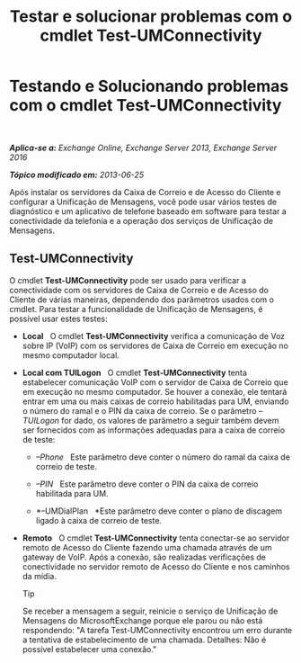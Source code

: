 ﻿---
title: 'Testar e solucionar problemas com o cmdlet Test-UMConnectivity'
TOCTitle: Testando e Solucionando problemas com o cmdlet Test-UMConnectivity
ms:assetid: 08e67a99-e37f-4afd-bd58-455b62580af7
ms:mtpsurl: https://technet.microsoft.com/pt-br/library/Aa995978(v=EXCHG.150)
ms:contentKeyID: 56270504
ms.date: 05/22/2018
mtps_version: v=EXCHG.150
ms.translationtype: MT
---

# Testando e Solucionando problemas com o cmdlet Test-UMConnectivity

 

_**Aplica-se a:** Exchange Online, Exchange Server 2013, Exchange Server 2016_

_**Tópico modificado em:** 2013-06-25_

Após instalar os servidores da Caixa de Correio e de Acesso do Cliente e configurar a Unificação de Mensagens, você pode usar vários testes de diagnóstico e um aplicativo de telefone baseado em software para testar a conectividade da telefonia e a operação dos serviços de Unificação de Mensagens.

## Test-UMConnectivity

O cmdlet **Test-UMConnectivity** pode ser usado para verificar a conectividade com os servidores de Caixa de Correio e de Acesso do Cliente de várias maneiras, dependendo dos parâmetros usados com o cmdlet. Para testar a funcionalidade de Unificação de Mensagens, é possível usar estes testes:

  - **Local**   O cmdlet **Test-UMConnectivity** verifica a comunicação de Voz sobre IP (VoIP) com os servidores de Caixa de Correio em execução no mesmo computador local.

  - **Local com TUILogon**   O cmdlet **Test-UMConnectivity** tenta estabelecer comunicação VoIP com o servidor de Caixa de Correio que em execução no mesmo computador. Se houver a conexão, ele tentará entrar em uma ou mais caixas de correio habilitadas para UM, enviando o número do ramal e o PIN da caixa de correio. Se o parâmetro *–TUILogon* for dado, os valores de parâmetro a seguir também devem ser fornecidos com as informações adequadas para a caixa de correio de teste:
    
      - *–Phone*   Este parâmetro deve conter o número do ramal da caixa de correio de teste.
    
      - *–PIN*   Este parâmetro deve conter o PIN da caixa de correio habilitada para UM.
    
      - *–UMDialPlan   *Este parâmetro deve conter o plano de discagem ligado à caixa de correio de teste.

  - **Remoto**   O cmdlet **Test-UMConnectivity** tenta conectar-se ao servidor remoto de Acesso do Cliente fazendo uma chamada através de um gateway de VoIP. Após a conexão, são realizadas verificações de conectividade no servidor remoto de Acesso do Cliente e nos caminhos da mídia.
    

    > [!TIP]
    > Se receber a mensagem a seguir, reinicie o serviço de Unificação de Mensagens do MicrosoftExchange porque ele parou ou não está respondendo: "A tarefa Test-UMConnectivity encontrou um erro durante a tentativa de estabelecimento de uma chamada. Detalhes: Não é possível estabelecer uma conexão."


